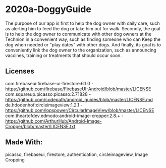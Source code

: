 # 2020a-DoggyGuide



The purpose of our app is first to help the dog owner with daily care,
such as alerting him to feed the dog or take him out for walk.
Secondly, the goal is to help the dog owner to communicate with other dog owners
at the Technion in a convenient way,
such as finding someone who can Keep the dog when needed or "play dates" with other dogs.
And finally, its goal is to conveniently link the dog owner to the organization,
such as announcing vaccines, training or treatments that should occur soon.


## Licenses
com.firebaseui:firebase-ui-firestore:6.1.0  - https://github.com/firebase/FirebaseUI-Android/blob/master/LICENSE
com.squareup.picasso:picasso:2.71828   - https://github.com/codepath/android_guides/blob/master/LICENSE.md
de.hdodenhof:circleimageview:1.2.1  - https://github.com/lopspower/CircularImageView/blob/master/LICENSE
com.theartofdev.edmodo:android-image-cropper:2.8.+ - https://github.com/ArthurHub/Android-Image-Cropper/blob/master/LICENSE.txt

## Made With: 
picasso, firebaseui, firestore, authentication, circleimageview, Image Cropping

